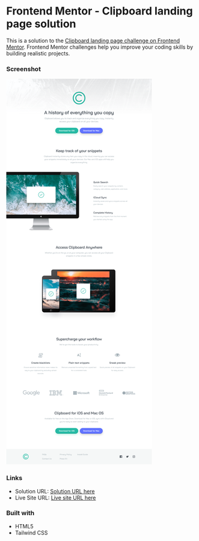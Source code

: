 # Frontend Mentor - Clipboard landing page solution

This is a solution to the [Clipboard landing page challenge on Frontend Mentor](https://www.frontendmentor.io/challenges/clipboard-landing-page-5cc9bccd6c4c91111378ecb9). Frontend Mentor challenges help you improve your coding skills by building realistic projects.

### Screenshot

![](./images/Screenshot.png)

### Links

- Solution URL: [Solution URL here](https://github.com/NDK1195/clipboard-landing-page)
- Live Site URL: [Live site URL here](https://ndk1195.github.io/clipboard-landing-page/)

### Built with

- HTML5
- Tailwind CSS

